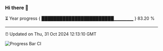 ### Hi there 👋

⏳ Year progress { ████████████████████████▁▁▁▁▁▁ } 83.20 %

---

⏰ Updated on Thu, 31 Oct 2024 12:13:10 GMT

![Progress Bar CI](https://github.com/liununu/liununu/workflows/Progress%20Bar%20CI/badge.svg)
